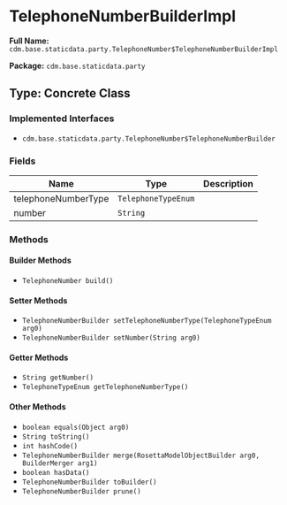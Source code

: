 # TelephoneNumberBuilderImpl

**Full Name:** `cdm.base.staticdata.party.TelephoneNumber$TelephoneNumberBuilderImpl`

**Package:** `cdm.base.staticdata.party`

## Type: Concrete Class

### Implemented Interfaces

- `cdm.base.staticdata.party.TelephoneNumber$TelephoneNumberBuilder`

### Fields

| Name | Type | Description |
|------|------|-------------|
| telephoneNumberType | `TelephoneTypeEnum` |  |
| number | `String` |  |

### Methods

#### Builder Methods

- `TelephoneNumber build()`

#### Setter Methods

- `TelephoneNumberBuilder setTelephoneNumberType(TelephoneTypeEnum arg0)`
- `TelephoneNumberBuilder setNumber(String arg0)`

#### Getter Methods

- `String getNumber()`
- `TelephoneTypeEnum getTelephoneNumberType()`

#### Other Methods

- `boolean equals(Object arg0)`
- `String toString()`
- `int hashCode()`
- `TelephoneNumberBuilder merge(RosettaModelObjectBuilder arg0, BuilderMerger arg1)`
- `boolean hasData()`
- `TelephoneNumberBuilder toBuilder()`
- `TelephoneNumberBuilder prune()`

